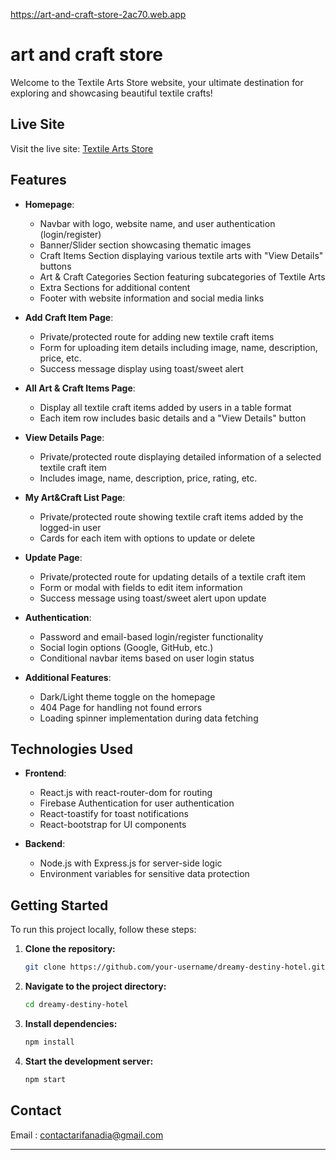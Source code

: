 https://art-and-craft-store-2ac70.web.app

# art and craft store

Welcome to the Textile Arts Store website, your ultimate destination for exploring and showcasing beautiful textile crafts!

## Live Site

Visit the live site: [Textile Arts Store](https://your-live-site-url.com)

## Features

- **Homepage**:
  - Navbar with logo, website name, and user authentication (login/register)
  - Banner/Slider section showcasing thematic images
  - Craft Items Section displaying various textile arts with "View Details" buttons
  - Art & Craft Categories Section featuring subcategories of Textile Arts
  - Extra Sections for additional content
  - Footer with website information and social media links

- **Add Craft Item Page**:
  - Private/protected route for adding new textile craft items
  - Form for uploading item details including image, name, description, price, etc.
  - Success message display using toast/sweet alert

- **All Art & Craft Items Page**:
  - Display all textile craft items added by users in a table format
  - Each item row includes basic details and a "View Details" button

- **View Details Page**:
  - Private/protected route displaying detailed information of a selected textile craft item
  - Includes image, name, description, price, rating, etc.

- **My Art&Craft List Page**:
  - Private/protected route showing textile craft items added by the logged-in user
  - Cards for each item with options to update or delete

- **Update Page**:
  - Private/protected route for updating details of a textile craft item
  - Form or modal with fields to edit item information
  - Success message using toast/sweet alert upon update

- **Authentication**:
  - Password and email-based login/register functionality
  - Social login options (Google, GitHub, etc.)
  - Conditional navbar items based on user login status

- **Additional Features**:
  - Dark/Light theme toggle on the homepage
  - 404 Page for handling not found errors
  - Loading spinner implementation during data fetching

## Technologies Used

- **Frontend**:
  - React.js with react-router-dom for routing
  - Firebase Authentication for user authentication
  - React-toastify for toast notifications
  - React-bootstrap for UI components

- **Backend**:
  - Node.js with Express.js for server-side logic
  - Environment variables for sensitive data protection

## Getting Started

To run this project locally, follow these steps:

1. **Clone the repository:**
    ```bash
    git clone https://github.com/your-username/dreamy-destiny-hotel.git
    ```
2. **Navigate to the project directory:**
    ```bash
    cd dreamy-destiny-hotel
    ```
3. **Install dependencies:**
    ```bash
    npm install
    ```
4. **Start the development server:**
    ```bash
    npm start
    ```

## Contact

Email : contactarifanadia@gmail.com

---
